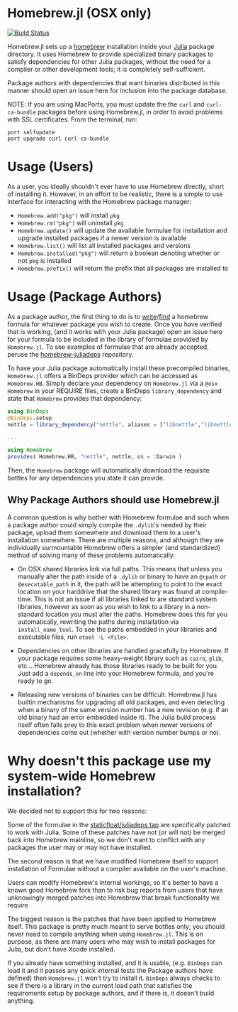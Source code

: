 # Homebrew.jl (OSX only)

[![Build Status](https://travis-ci.org/JuliaLang/Homebrew.jl.svg)](https://travis-ci.org/JuliaLang/Homebrew.jl)

Homebrew.jl sets up a [homebrew](http://brew.sh) installation inside your [Julia](http://julialang.org/) package directory.  It uses Homebrew to provide specialized binary packages to satisfy dependencies for other Julia packages, without the need for a compiler or other development tools; it is completely self-sufficient.

Package authors with dependencies that want binaries distributed in this manner should open an issue here for inclusion into the package database.

NOTE: If you are using MacPorts, you must update the the ```curl``` and ```curl-ca-bundle``` packages before using Homebrew.jl, in order to avoid problems with SSL certificates. From the terminal, run:
```
port selfupdate
port upgrade curl curl-ca-bundle
```

Usage (Users)
=============

As a user, you ideally shouldn't ever have to use Homebrew directly, short of installing it.  However, in an effort to be realistic, there is a simple to use interface for interacting with the Homebrew package manager:

* `Homebrew.add("pkg")` will install `pkg`
* `Homebrew.rm("pkg")` will uninstall `pkg`
* `Homebrew.update()` will update the available formulae for installation and upgrade installed packages if a newer version is available
* `Homebrew.list()` will list all installed packages and versions
* `Homebrew.installed("pkg")` will return a boolean denoting whether or not `pkg` is installed
* `Homebrew.prefix()` will return the prefix that all packages are installed to


Usage (Package Authors)
=======================

As a package author, the first thing to do is to [write](https://github.com/mxcl/homebrew/wiki/Formula-Cookbook)/[find](https://github.com/mxcl/homebrew/tree/master/Library/Formula) a homebrew formula for whatever package you wish to create.  Once you have verified that is working, (and it works with your Julia package) open an issue here for your formula to be included in the library of formulae provided by `Homebrew.jl`.  To see examples of formulae that are already accepted, peruse the [homebrew-juliadeps](https://github.com/staticfloat/homebrew-juliadeps) repository.

To have your Julia package automatically install these precompiled binaries, `Homebrew.jl` offers a BinDeps provider which can be accessed as `Homebrew.HB`.  Simply declare your dependency on `Homebrew.jl` via a `@osx Homebrew` in your REQUIRE files, create a BinDeps `library_dependency` and state that `Homebrew` provides that dependency:

```julia
using BinDeps
@BinDeps.setup
nettle = library_dependency("nettle", aliases = ["libnettle","libnettle-4-6"])

...

using Homebrew
provides( Homebrew.HB, "nettle", nettle, os = :Darwin )
```

Then, the `Homebrew` package will automatically download the requisite bottles for any dependencies you state it can provide.


Why Package Authors should use Homebrew.jl
------------------------------------------
A common question is why bother with Homebrew formulae and such when a package author could simply compile the `.dylib`'s needed by their package, upload them somewhere and download them to a user's installation somewhere.  There are multiple reasons, and although they are individually surmountable Homebrew offers a simpler (and standardized) method of solving many of these problems automatically:

* On OSX shared libraries link via full paths.  This means that unless you manually alter the path inside of a `.dylib` or binary to have an `@rpath` or `@executable_path` in it, the path will be attempting to point to the exact location on your harddrive that the shared library was found at compile-time.  This is not an issue if all libraries linked to are standard system libraries, however as soon as you wish to link to a library in a non-standard location you must alter the paths.  Homebrew does this for you automatically, rewriting the paths during installation via `install_name_tool`.  To see the paths embedded in your libraries and executable files, run `otool -L <file>`.

* Dependencies on other libraries are handled gracefully by Homebrew.  If your package requires some heavy-weight library such as `cairo`, `glib`, etc... Homebrew already has those libraries ready to be built for you.  Just add a `depends_on` line into your Homebrew formula, and you're ready to go.

* Releasing new versions of binaries can be difficult.  Homebrew.jl has builtin mechanisms for upgrading all old packages, and even detecting when a binary of the same version number has a new revision (e.g. if an old binary had an error embedded inside it).  The Julia build process itself often falls prey to this exact problem when newer versions of dependencies come out (whether with version number bumps or no).



Why doesn't this package use my system-wide Homebrew installation?
================================================================

We decided not to support this for two reasons:

Some of the formulae in the [staticfloat/juliadeps tap](https://github.com/staticfloat/homebrew-juliadeps) are specifically patched to work with Julia. Some of these patches have not (or will not) be merged back into Homebrew mainline, so we don't want to conflict with any packages the user may or may not have installed.

The second reason is that we have modified Homebrew itself to support installation of Formulae without a compiler available on the user's machine.

Users can modify Homebrew's internal workings, so it's better to have a known good Homebrew fork than to risk bug reports from users that have unknowingly merged patches into Homebrew that break functionality we require

The biggest reason is the patches that have been applied to Homebrew itself. This package is pretty much meant to serve bottles only; you should never need to compile anything when using `Homebrew.jl`. This is on purpose, as there are many users who may wish to install packages for Julia, but don't have Xcode installed.

If you already have something installed, and it is usable, (e.g. `BinDeps` can load it and it passes any quick internal tests the Package authors have defined) then `Homebrew.jl` won't try to install it. `BinDeps` always checks to see if there is a library in the current load path that satisfies the requirements setup by package authors, and if there is, it doesn't build anything.

